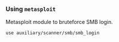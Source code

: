 
### Using `metasploit`

Metasploit module to bruteforce SMB login.
```
use auxiliary/scanner/smb/smb_login
```
